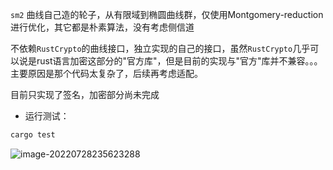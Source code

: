 `sm2` 曲线自己造的轮子，从有限域到椭圆曲线群，仅使用Montgomery-reduction进行优化，其它都是朴素算法，没有考虑侧信道

不依赖`RustCrypto`的曲线接口，独立实现的自己的接口，虽然`RustCrypto`几乎可以说是rust语言加密这部分的"官方库"，但是目前的实现与"官方"库并不兼容。。。主要原因是那个代码太复杂了，后续再考虑适配。

目前只实现了签名，加密部分尚未完成

- 运行测试：

```bash
cargo test
```

![image-20220728235623288](./README.assets/image-20220728235623288.png)
